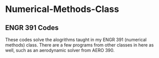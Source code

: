 # Numerical-Methods-Class
## ENGR 391 Codes
These codes solve the alogrithms taught in my ENGR 391 (numerical methods) class. There are a few programs from other classes in here as well, such as an aerodynamic solver from AERO 390.
